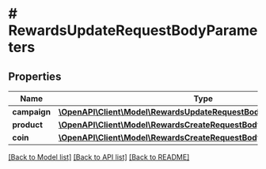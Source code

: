 # # RewardsUpdateRequestBodyParameters

## Properties

Name | Type | Description | Notes
------------ | ------------- | ------------- | -------------
**campaign** | [**\OpenAPI\Client\Model\RewardsUpdateRequestBodyParametersCampaign**](RewardsUpdateRequestBodyParametersCampaign.md) |  | [optional]
**product** | [**\OpenAPI\Client\Model\RewardsCreateRequestBodyParametersProduct**](RewardsCreateRequestBodyParametersProduct.md) |  | [optional]
**coin** | [**\OpenAPI\Client\Model\RewardsCreateRequestBodyParametersCoin**](RewardsCreateRequestBodyParametersCoin.md) |  | [optional]

[[Back to Model list]](../../README.md#models) [[Back to API list]](../../README.md#endpoints) [[Back to README]](../../README.md)
